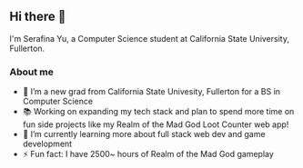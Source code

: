 ## Hi there 👋
I'm Serafina Yu, a Computer Science student at California State University, Fullerton.
<!--
**serafinayu/serafinayu** is a ✨ _special_ ✨ repository because its `README.md` (this file) appears on your GitHub profile.

Here are some ideas to get you started:

- 🔭 I’m currently working on ...
- 🌱 I’m currently learning ...
- 👯 I’m looking to collaborate on ...
- 🤔 I’m looking for help with ...
- 💬 Ask me about ...
- 📫 How to reach me: ...
- 😄 Pronouns: ...
- ⚡ Fun fact: ...

-->
### About me
- 🔭 I’m a new grad from California State Univesity, Fullerton for a BS in Computer Science
- 📚 Working on expanding my tech stack and plan to spend more time on fun side projects like my Realm of the Mad God Loot Counter web app!
- 🌱 I’m currently learning more about full stack web dev and game development
- ⚡ Fun fact: I have 2500~ hours of Realm of the Mad God gameplay
